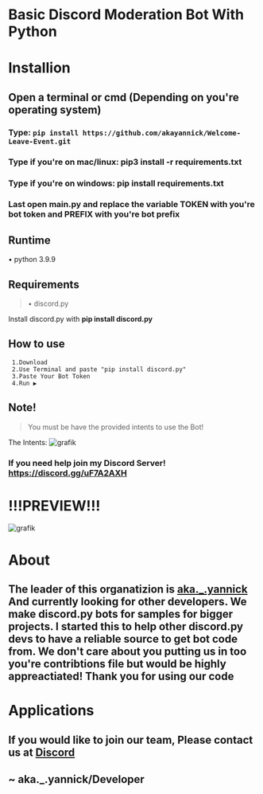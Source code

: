 # Basic Discord Moderation Bot With Python
# Installion

## Open a terminal or cmd (Depending on you're operating system)

### Type: `pip install https://github.com/akayannick/Welcome-Leave-Event.git`

### Type if you're on mac/linux: pip3 install -r requirements.txt 
### Type if you're on windows: pip install requirements.txt

### Last open main.py and replace the variable TOKEN with you're bot token and PREFIX with you're bot prefix

## Runtime

  • python 3.9.9

## Requirements

  >  • discord.py

  Install discord.py with **pip install discord.py** 

## How to use

     1.Download
     2.Use Terminal and paste "pip install discord.py"
     3.Paste Your Bot Token
     4.Run ▶
     
## Note!

> You must be have the provided intents to use the Bot!
 
 The Intents:
![grafik](https://user-images.githubusercontent.com/98027205/168490144-5a3576b7-0175-464f-9e28-40bf53f8c9b7.png)




### If you need help join my Discord Server! https://discord.gg/uF7A2AXH



# !!!PREVIEW!!!

![grafik](https://user-images.githubusercontent.com/98027205/168488765-9d2b3288-bdda-49b6-abb5-9358157fd75b.png)


# About

## The leader of this organatizion is [aka.\_.yannick](https://github.com/akayannick) And currently looking for other developers. We make discord.py bots for samples for bigger projects. I started this to help other discord.py devs to have a reliable source to get bot code from. We don't care about you putting us in too you're contribtions file but would be highly appreactiated! Thank you for using our code

# Applications

## If you would like to join our team, Please contact us at [Discord](https://discord.gg/ndnUpU3CQf)


## ~ aka.\_.yannick/Developer 
